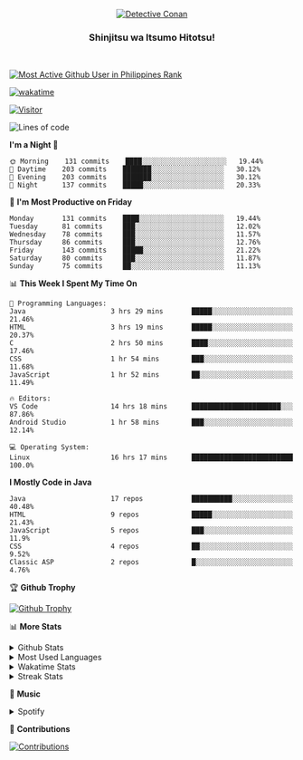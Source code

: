 <p align="center">
<a href="https://mrepol742.github.io">
  <img alt="Detective Conan" src="https://tenor.com/view/detective-detective-conan-anime-eyeglasses-gif-16507322.gif" /> 
  </a> 
  <h3 align="center">Shinjitsu wa Itsumo Hitotsu!</h3>
</p>
<br>

 
[![Most Active Github User in Philippines Rank](https://enibdhv97zm33sz.m.pipedream.net)](https://mrepol742.github.io)

[![wakatime](https://wakatime.com/badge/user/8ad4afa2-1a56-40d1-a949-4663473915b6.svg)](https://mrepol742.github.io)

[![Visitor](https://visitor-badge.glitch.me/badge?page_id=mrepol742)](https:/mrepol742.github.io)
<!--START_SECTION:waka-->
![Lines of code](https://img.shields.io/badge/From%20Hello%20World%20I%27ve%20Written-169%20Thousand%20lines%20of%20code-blue)

**I'm a Night 🦉** 

```text
🌞 Morning    131 commits    ████░░░░░░░░░░░░░░░░░░░░░   19.44% 
🌆 Daytime    203 commits    ███████░░░░░░░░░░░░░░░░░░   30.12% 
🌃 Evening    203 commits    ███████░░░░░░░░░░░░░░░░░░   30.12% 
🌙 Night      137 commits    █████░░░░░░░░░░░░░░░░░░░░   20.33%

```
📅 **I'm Most Productive on Friday** 

```text
Monday       131 commits    ████░░░░░░░░░░░░░░░░░░░░░   19.44% 
Tuesday      81 commits     ███░░░░░░░░░░░░░░░░░░░░░░   12.02% 
Wednesday    78 commits     ███░░░░░░░░░░░░░░░░░░░░░░   11.57% 
Thursday     86 commits     ███░░░░░░░░░░░░░░░░░░░░░░   12.76% 
Friday       143 commits    █████░░░░░░░░░░░░░░░░░░░░   21.22% 
Saturday     80 commits     ███░░░░░░░░░░░░░░░░░░░░░░   11.87% 
Sunday       75 commits     ██░░░░░░░░░░░░░░░░░░░░░░░   11.13%

```


📊 **This Week I Spent My Time On** 

```text
💬 Programming Languages: 
Java                     3 hrs 29 mins       █████░░░░░░░░░░░░░░░░░░░░   21.46% 
HTML                     3 hrs 19 mins       █████░░░░░░░░░░░░░░░░░░░░   20.37% 
C                        2 hrs 50 mins       ████░░░░░░░░░░░░░░░░░░░░░   17.46% 
CSS                      1 hr 54 mins        ███░░░░░░░░░░░░░░░░░░░░░░   11.68% 
JavaScript               1 hr 52 mins        ██░░░░░░░░░░░░░░░░░░░░░░░   11.49%

🔥 Editors: 
VS Code                  14 hrs 18 mins      ██████████████████████░░░   87.86% 
Android Studio           1 hr 58 mins        ███░░░░░░░░░░░░░░░░░░░░░░   12.14%

💻 Operating System: 
Linux                    16 hrs 17 mins      █████████████████████████   100.0%

```

**I Mostly Code in Java** 

```text
Java                     17 repos            ██████████░░░░░░░░░░░░░░░   40.48% 
HTML                     9 repos             █████░░░░░░░░░░░░░░░░░░░░   21.43% 
JavaScript               5 repos             ███░░░░░░░░░░░░░░░░░░░░░░   11.9% 
CSS                      4 repos             ██░░░░░░░░░░░░░░░░░░░░░░░   9.52% 
Classic ASP              2 repos             █░░░░░░░░░░░░░░░░░░░░░░░░   4.76%

```



<!--END_SECTION:waka-->


<p>

🏆 **Github Trophy**
  
<a href="https://mrepol742.github.io">
<img alt="Github Trophy" src="https://github-profile-trophy.vercel.app/?username=mrepol742">
</a>
</p>

<p>

📊 **More Stats**
  
<details>
  <summary>Github Stats</summary>
  <br>
  <a href="https://mrepol742.github.io">
  <img alt="Github Stats" src="https://github-readme-stats.vercel.app/api?username=mrepol742&show_icons=true&include_all_commits=true&&count_private=true">
</a>
</details> 
<details>
  <summary>Most Used Languages</summary>
  <br>
 <a href="https://mrepol742.github.io">
<img alt="Most Used Languages" src="https://github-readme-stats.vercel.app/api/top-langs/?username=mrepol742&layout=compact&include_all_commits=true&&count_private=true&langs_count=20">
</a>
</details>

<details>
  <summary>Wakatime Stats</summary>
  <br>
<a href="https://mrepol742.github.io">
<img alt="Wakatime Stats" src="https://github-readme-stats.vercel.app/api/wakatime?username=mrepol742&layout=compact">
</a>
</details>

<details>
  <summary>Streak Stats</summary>
  <br>
<a href="https://mrepol742.github.io">
<img alt="Streak Stats" src="https://github-readme-streak-stats.herokuapp.com/?user=mrepol742">
</a>
</p>
</details>

<p>

  🎵 **Music**
  
  <details>
  <summary>Spotify</summary>
  <br>
<a href="https://mrepol742.github.io">
<img alt="Spotify" src="https://spotify-recently-played-readme.vercel.app/api?user=7xx9e7hwq1qyown0m4ut78pcz&count=10&unique=true">
</a>
</p>
</details>

<p>

📜 **Contributions**
  
<a href="https://mrepol742.github.io">
<img alt="Contributions" src="https://activity-graph.herokuapp.com/graph?username=mrepol742&bg_color=fffff0&color=708090&line=24292e&point=24292e&area=true&hide_border=true">
</a>
</p>
